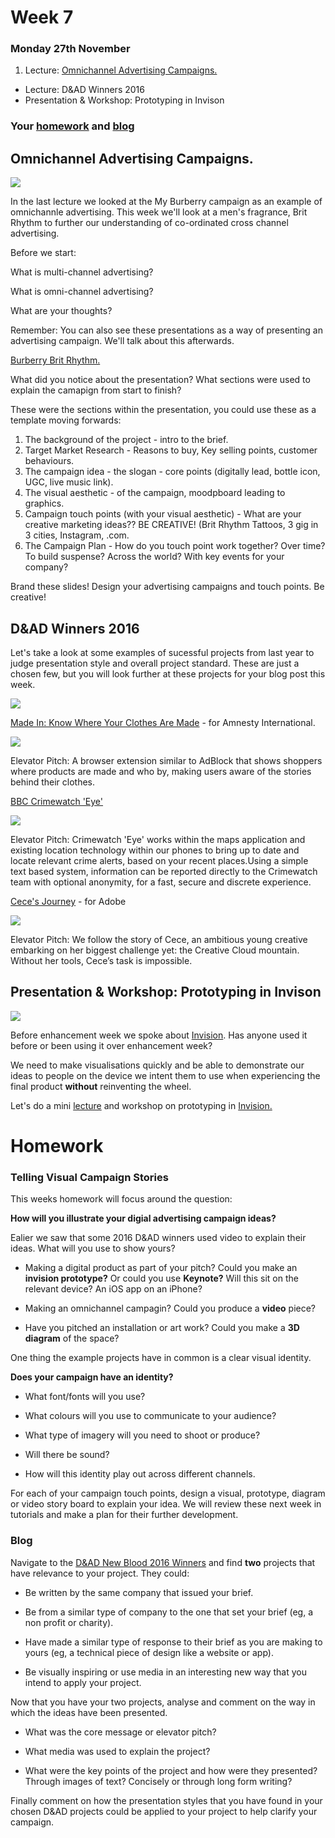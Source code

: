 # Week 7

### Monday 27th November 

1. Lecture: [Omnichannel Advertising Campaigns.](#OmnichannelAdvertisingCampaigns.)
*  Lecture: D&AD Winners 2016
*  Presentation & Workshop: Prototyping in Invison

### Your [homework](#homework) and [blog](#blog)

## Omnichannel Advertising Campaigns. 

![](https://github.com/RavensbourneWebMedia/Digital_Advertising/blob/master/sessions/07/Burberry-Brit-Rhythm.jpeg)

In the last lecture we looked at the My Burberry campaign as an example of omnichannle advertising. This week we'll look at a men's fragrance, Brit Rhythm to further our understanding of co-ordinated cross channel advertising. 

Before we start:

What is multi-channel advertising? 

What is omni-channel advertising? 

What are your thoughts? 

Remember: You can also see these presentations as a way of presenting an advertising campaign. We'll talk about this afterwards. 

[Burberry Brit Rhythm.](https://github.com/RavensbourneWebMedia/Digital_Advertising/blob/master/sessions/07/Omnichannel_Advertising_Brit_Rhythm.pdf)

What did you notice about the presentation? What sections were used to explain the camapign from start to finish? 

These were the sections within the presentation, you could use these as a template moving forwards:

1. The background of the project - intro to the brief. 
2. Target Market Research - Reasons to buy, Key selling points, customer behaviours. 
3. The campaign idea - the slogan - core points (digitally lead, bottle icon, UGC, live music link). 
4. The visual aesthetic  - of the campaign, moodpboard leading to graphics. 
5. Campaign touch points (with your visual aesthetic) - What are your creative marketing ideas?? BE CREATIVE! (Brit Rhythm Tattoos, 3 gig in 3 cities, Instagram, .com. 
6. The Campaign Plan - How do you touch point work together? Over time? To build suspense? Across the world? With key events for your company? 

Brand these slides! Design your advertising campaigns and touch points. Be creative! 

## D&AD Winners 2016

Let's take a look at some examples of sucessful projects from last year to judge presentation style and overall project standard. These are just a chosen few, but you will look further at these projects for your blog post this week. 

![](https://github.com/RavensbourneWebMedia/Digital_Advertising/blob/master/sessions/07/2016-awards-campaign.jpg)

[Made In: Know Where Your Clothes Are Made](https://www.dandad.org/awards/new-blood/2016/amnesty-international/2866/made-in-know-where-your-clothes-are-made/) - for Amnesty International.

![](https://github.com/RavensbourneWebMedia/Digital_Advertising/blob/master/sessions/07/Made_In_Know_Where_Your_Clothes_Are_Made.jpg)

Elevator Pitch: A browser extension similar to AdBlock that shows shoppers where products are made and who by, making users aware of the stories behind their clothes.

[BBC Crimewatch 'Eye'](https://www.dandad.org/awards/new-blood/2016/crimewatch/2833/bbc-crimewatch-eye/)

![](https://github.com/RavensbourneWebMedia/Digital_Advertising/blob/master/sessions/07/bbc_Crimewatch_eye.jpg)

Elevator Pitch: Crimewatch 'Eye' works within the maps application and existing location technology within our phones to bring up to date and locate relevant crime alerts, based on your recent places.Using a simple text based system, information can be reported directly to the Crimewatch team with optional anonymity, for a fast, secure and discrete experience.

[Cece's Journey](https://www.dandad.org/awards/new-blood/2016/adobe/2959/ceces-journey/) - for Adobe

![](https://github.com/RavensbourneWebMedia/Digital_Advertising/blob/master/sessions/07/Ceesys_Journey.png)

Elevator Pitch: We follow the story of Cece, an ambitious young creative embarking on her biggest challenge yet: the Creative Cloud mountain. Without her tools, Cece’s task is impossible.

## Presentation & Workshop: Prototyping in Invison

![](https://github.com/RavensbourneWebMedia/Digital_Advertising/blob/master/sessions/07/mockup-8.png)

Before enhancement week we spoke about [Invision](https://www.invisionapp.com/). Has anyone used it before or been using it over enhancement week? 

We need to make visualisations quickly and be able to demonstrate our ideas to people on the device we intent them to use when experiencing the final product **without** reinventing the wheel. 

Let's do a mini [lecture](https://github.com/RavensbourneWebMedia/Digital_Advertising/blob/master/sessions/07/Ux_%26_Prototyping_Digital_Advertising.pdf) and workshop on prototyping in [Invision.](https://www.invisionapp.com/)

# Homework

### Telling Visual Campaign Stories 

This weeks homework will focus around the question: 

**How will you illustrate your digial advertising campaign ideas?**

Ealier we saw that some 2016 D&AD winners used video to explain their ideas. What will you use to show yours? 

* Making a digital product as part of your pitch? Could you make an **invision prototype?** Or could you use **Keynote?** Will this sit on the relevant device? An iOS app on an iPhone?

* Making an omnichannel campagin? Could you produce a **video** piece?

* Have you pitched an installation or art work? Could you make a **3D diagram** of the space? 

One thing the example projects have in common is a clear visual identity. 

**Does your campaign have an identity?**

* What font/fonts will you use? 

* What colours will you use to communicate to your audience? 

* What type of imagery will you need to shoot or produce? 

* Will there be sound? 

* How will this identity play out across different channels. 

For each of your campaign touch points, design a visual, prototype, diagram or video story board to explain your idea. We will review these next week in tutorials and make a plan for their further development. 

### Blog 

Navigate to the [D&AD New Blood 2016 Winners](https://www.dandad.org/en/d-ad-new-blood-awards-pencil-winners/) and find **two** projects that have relevance to your project. They could:

* Be written by the same company that issued your brief. 

* Be from a similar type of company to the one that set your brief (eg, a non profit or charity). 

* Have made a similar type of response to their brief as you are making to yours (eg, a technical piece of design like a website or app). 

* Be visually inspiring or use media in an interesting new way that you intend to apply your project. 

Now that you have your two projects, analyse and comment on the way in which the ideas have been presented. 

* What was the core message or elevator pitch? 

* What media was used to explain the project? 

* What were the key points of the project and how were they presented? Through images of text? Concisely or through long form writing? 

Finally comment on how the presentation styles that you have found in your chosen D&AD projects could be applied to your project to help clarify your campaign. 
